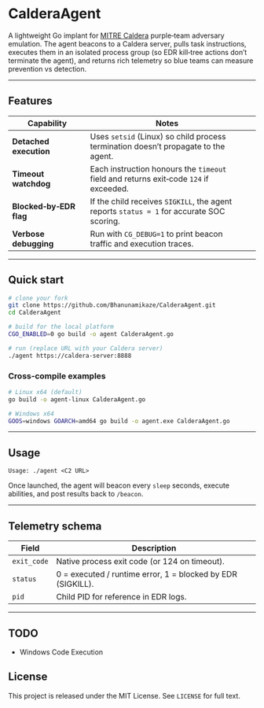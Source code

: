 # CalderaAgent

A lightweight Go implant for [MITRE Caldera](https://github.com/mitre/caldera) purple‑team adversary emulation.  The agent beacons to a Caldera server, pulls task instructions, executes them in an isolated process group (so EDR kill‑tree actions don’t terminate the agent), and returns rich telemetry so blue teams can measure prevention vs detection.

---

## Features

| Capability                | Notes                                                                                     |   |
| ------------------------- | ----------------------------------------------------------------------------------------- | - |
| **Detached execution**    | Uses `setsid` (Linux) so child process termination doesn’t propagate to the agent.        |   |
| **Timeout watchdog**      | Each instruction honours the `timeout` field and returns exit‑code `124` if exceeded.     |   |
| **Blocked‑by‑EDR flag**   | If the child receives `SIGKILL`, the agent reports `status = 1` for accurate SOC scoring. |   |
| **Verbose debugging**     | Run with `CG_DEBUG=1` to print beacon traffic and execution traces.                       |   |

---

## Quick start

```bash
# clone your fork
git clone https://github.com/Bhanunamikaze/CalderaAgent.git
cd CalderaAgent

# build for the local platform
CGO_ENABLED=0 go build -o agent CalderaAgent.go

# run (replace URL with your Caldera server)
./agent https://caldera‑server:8888
```

### Cross‑compile examples

```bash
# Linux x64 (default)
go build -o agent-linux CalderaAgent.go

# Windows x64
GOOS=windows GOARCH=amd64 go build -o agent.exe CalderaAgent.go
```

---

## Usage

```
Usage: ./agent <C2 URL>
```

Once launched, the agent will beacon every `sleep` seconds, execute abilities, and post results back to `/beacon`.

---

## Telemetry schema

| Field       | Description                                                 |
| ----------- | ----------------------------------------------------------- |
| `exit_code` | Native process exit code (or 124 on timeout).               |
| `status`    | 0 = executed / runtime error, 1 = blocked by EDR (SIGKILL). |
| `pid`       | Child PID for reference in EDR logs.                        |

---

## TODO 
- Windows Code Execution

## License

This project is released under the MIT License.  See `LICENSE` for full text.
